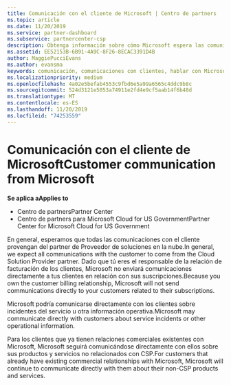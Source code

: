 ```yaml
---
title: Comunicación con el cliente de Microsoft | Centro de partners
ms.topic: article
ms.date: 11/20/2019
ms.service: partner-dashboard
ms.subservice: partnercenter-csp
description: Obtenga información sobre cómo Microsoft espera las comunicaciones de los clientes entre clientes y asociados en el programa proveedor de soluciones en la nube.
ms.assetid: EE52153B-6B91-4A9C-8F26-8ECAC3391D4B
author: MaggiePucciEvans
ms.author: evansma
keywords: comunicación, comunicaciones con clientes, hablar con Microsoft
ms.localizationpriority: medium
ms.openlocfilehash: 4a02e5befab4553c9fbd6e5a99a6565c4ddc9b8c
ms.sourcegitcommit: 524d3121e5053a74911e2fd4e9cf5aab14f6b48d
ms.translationtype: MT
ms.contentlocale: es-ES
ms.lasthandoff: 11/20/2019
ms.locfileid: "74253559"
---
```

# <a name="customer-communication-from-microsoft"></a><span data-ttu-id="c8a6d-104">Comunicación con el cliente de Microsoft</span><span class="sxs-lookup"><span data-stu-id="c8a6d-104">Customer communication from Microsoft</span></span>

<span data-ttu-id="c8a6d-105">**Se aplica a**</span><span class="sxs-lookup"><span data-stu-id="c8a6d-105">**Applies to**</span></span>

-  <span data-ttu-id="c8a6d-106">Centro de partners</span><span class="sxs-lookup"><span data-stu-id="c8a6d-106">Partner Center</span></span>
-  <span data-ttu-id="c8a6d-107">Centro de partners para Microsoft Cloud for US Government</span><span class="sxs-lookup"><span data-stu-id="c8a6d-107">Partner Center for Microsoft Cloud for US Government</span></span>


<span data-ttu-id="c8a6d-108">En general, esperamos que todas las comunicaciones con el cliente provengan del partner de Proveedor de soluciones en la nube.</span><span class="sxs-lookup"><span data-stu-id="c8a6d-108">In general, we expect all communications with the customer to come from the Cloud Solution Provider partner.</span></span> <span data-ttu-id="c8a6d-109">Dado que tú eres el responsable de la relación de facturación de los clientes, Microsoft no enviará comunicaciones directamente a tus clientes en relación con sus suscripciones.</span><span class="sxs-lookup"><span data-stu-id="c8a6d-109">Because you own the customer billing relationship, Microsoft will not send communications directly to your customers related to their subscriptions.</span></span>

<span data-ttu-id="c8a6d-110">Microsoft podría comunicarse directamente con los clientes sobre incidentes del servicio u otra información operativa.</span><span class="sxs-lookup"><span data-stu-id="c8a6d-110">Microsoft may communicate directly with customers about service incidents or other operational information.</span></span>

<span data-ttu-id="c8a6d-111">Para los clientes que ya tienen relaciones comerciales existentes con Microsoft, Microsoft seguirá comunicándose directamente con ellos sobre sus productos y servicios no relacionados con CSP.</span><span class="sxs-lookup"><span data-stu-id="c8a6d-111">For customers that already have existing commercial relationships with Microsoft, Microsoft will continue to communicate directly with them about their non-CSP products and services.</span></span>

 

 



